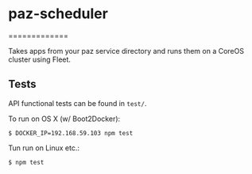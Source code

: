 # paz-scheduler
=============

Takes apps from your paz service directory and runs them on a CoreOS cluster using Fleet.

## Tests

API functional tests can be found in `test/`.

To run on OS X (w/ Boot2Docker):
```
$ DOCKER_IP=192.168.59.103 npm test
```

Tun run on Linux etc.:
```
$ npm test
```
